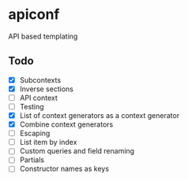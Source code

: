 apiconf
=======

API based templating

Todo
----
 - [x] Subcontexts
 - [x] Inverse sections
 - [ ] API context
 - [ ] Testing
 - [x] List of context generators as a context generator
 - [x] Combine context generators
 - [ ] Escaping
 - [ ] List item by index
 - [ ] Custom queries and field renaming
 - [ ] Partials
 - [ ] Constructor names as keys
